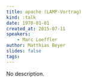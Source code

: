 ```yaml
---
title: apache (LAMP-Vortrag)
kind: :talk
date: 1970-01-01
created_at: 2015-07-11
speakers:
    - Marc Loeffler
author: Matthias Beyer
slides: false
tags:
---
```


No description.
